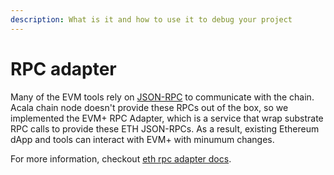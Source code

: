 ```yaml
---
description: What is it and how to use it to debug your project
---
```


# RPC adapter

Many of the EVM tools rely on [JSON-RPC](https://eth.wiki/json-rpc/API) to communicate with the chain. Acala chain node doesn't provide these RPCs out of the box, so we implemented the EVM+ RPC Adapter, which is a service that wrap substrate RPC calls to provide these ETH JSON-RPCs. As a result, existing Ethereum dApp and tools can interact with EVM+ with minumum changes.

For more information, checkout [eth rpc adapter docs](https://github.com/AcalaNetwork/bodhi.js/tree/master/packages/eth-rpc-adapter#acala-networketh-rpc-adapter).